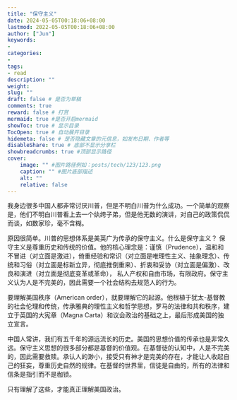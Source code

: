 ```yaml
---
title: "保守主义"
date: 2024-05-05T00:18:06+08:00
lastmod: 2022-05-05T00:18:06+08:00
author: ["Jun"]
keywords: 
- 
categories: 
- 
tags: 
- read
description: ""
weight:
slug: ""
draft: false # 是否为草稿
comments: true
reward: false # 打赏
mermaid: true #是否开启mermaid
showToc: true # 显示目录
TocOpen: true # 自动展开目录
hidemeta: false # 是否隐藏文章的元信息，如发布日期、作者等
disableShare: true # 底部不显示分享栏
showbreadcrumbs: true #顶部显示路径
cover:
    image: "" #图片路径例如：posts/tech/123/123.png
    caption: "" #图片底部描述
    alt: ""
    relative: false
---
```



我身边很多中国人都非常讨厌川普，但是不明白川普为什么成功。一个简单的观察是，他们不明白川普看上去一个纨绔子弟，但是他无数的演讲，对自己的政策侃侃而谈，如数家珍，毫不含糊。

原因很简单。川普的思想体系是美英广为传承的保守主义。什么是保守主义？
保守主义是尊重历史和传统的价值。他的核心理念是：谨慎（Prudence），温和和不冒进（对立面是激进），倚重经验和常识（对立面是唯理性主义、抽象理念）、传统和习俗（对立面是标新立异，彻底推倒重来）、折衷和妥协（对立面是偏激）、改良和演进（对立面是彻底变革或革命）， 私人产权和自由市场，有限政府。保守主义认为人是不完美的，因此需要一个社会结构去规范人的行为。

要理解美国秩序（American order），就要理解它的起源。他根植于犹太-基督教的社会伦理和传统，传承雅典的理性主义和哲学思想，罗马的法律和共和秩序，建立于英国的大宪章（Magna Carta）和议会政治的基础之上，最后形成美国的独立宣言。

中国人常讲，我们有五千年的源远流长的历史。美国的思想价值的传承也是非常久远。保守主义思想的很多部分都是基督的价值观。在基督徒的认知中，人是不完美的，因此需要救赎。承认人的渺小，接受只有神才是完美的存在，才能让人收起自己的狂妄，尊重历史自然的规律。在基督的世界里，信徒是自由的，所有的法律和信条是指引而不是枷锁。

只有理解了这些，才能真正理解美国政治。
